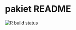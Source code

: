 # pakiet README

<!-- badges: start -->
[![R build status](https://github.com/jakubkala/pakiet/workflows/R-CMD-check/badge.svg)](https://github.com/jakubkala/pakiet/actions)
<!-- badges: end -->
